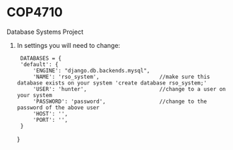 # COP4710
Database Systems Project 



1. In settings you will need to change:


		DATABASES = {
	    'default': {
	        'ENGINE': "django.db.backends.mysql",
	        'NAME': 'rso_system',					//make sure this database exists on your system 'create database rso_system;'
	        'USER': 'hunter',						//change to a user on your system
	        'PASSWORD': 'password',					//change to the password of the above user
	        'HOST': '',
	        'PORT': '',        
	    }
	}
